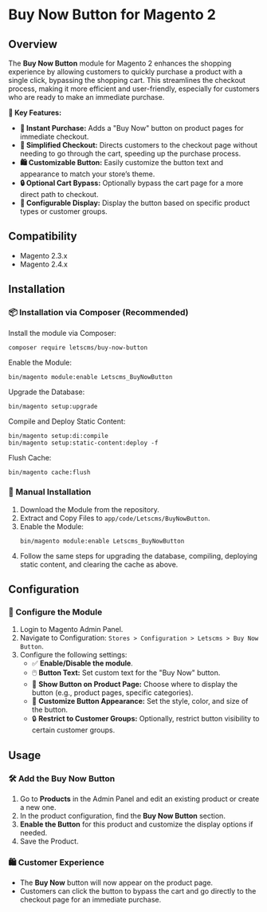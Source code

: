 <h1>Buy Now Button for Magento 2</h1>

<h2>Overview</h2>
<p>The <strong>Buy Now Button</strong> module for Magento 2 enhances the shopping experience by allowing customers to quickly purchase a product with a single click, bypassing the shopping cart. This streamlines the checkout process, making it more efficient and user-friendly, especially for customers who are ready to make an immediate purchase.</p>
<p><strong>🌟 Key Features:</strong></p>
<ul>
  <li><strong>🛒 Instant Purchase:</strong> Adds a "Buy Now" button on product pages for immediate checkout.</li>
  <li><strong>🚀 Simplified Checkout:</strong> Directs customers to the checkout page without needing to go through the cart, speeding up the purchase process.</li>
  <li><strong>🛍️ Customizable Button:</strong> Easily customize the button text and appearance to match your store’s theme.</li>
  <li><strong>🔒 Optional Cart Bypass:</strong> Optionally bypass the cart page for a more direct path to checkout.</li>
  <li><strong>🎨 Configurable Display:</strong> Display the button based on specific product types or customer groups.</li>
</ul>

<h2>Compatibility</h2>
<ul>
  <li>Magento 2.3.x</li>
  <li>Magento 2.4.x</li>
</ul>

<h2>Installation</h2>

<h3>📦 Installation via Composer (Recommended)</h3>
<p>Install the module via Composer:</p>
<pre><code>composer require letscms/buy-now-button</code></pre>

<p>Enable the Module:</p>
<pre><code>bin/magento module:enable Letscms_BuyNowButton</code></pre>

<p>Upgrade the Database:</p>
<pre><code>bin/magento setup:upgrade</code></pre>

<p>Compile and Deploy Static Content:</p>
<pre><code>bin/magento setup:di:compile
bin/magento setup:static-content:deploy -f</code></pre>

<p>Flush Cache:</p>
<pre><code>bin/magento cache:flush</code></pre>

<h3>🔧 Manual Installation</h3>
<ol>
  <li>Download the Module from the repository.</li>
  <li>Extract and Copy Files to <code>app/code/Letscms/BuyNowButton</code>.</li>
  <li>Enable the Module:
    <pre><code>bin/magento module:enable Letscms_BuyNowButton</code></pre>
  </li>
  <li>Follow the same steps for upgrading the database, compiling, deploying static content, and clearing the cache as above.</li>
</ol>

<h2>Configuration</h2>

<h3>🔑 Configure the Module</h3>
<ol>
  <li>Login to Magento Admin Panel.</li>
  <li>Navigate to Configuration: <code>Stores > Configuration > Letscms > Buy Now Button</code>.</li>
  <li>Configure the following settings:
    <ul>
      <li>✅ <strong>Enable/Disable the module</strong>.</li>
      <li>🖱️ <strong>Button Text:</strong> Set custom text for the "Buy Now" button.</li>
      <li>💼 <strong>Show Button on Product Page:</strong> Choose where to display the button (e.g., product pages, specific categories).</li>
      <li>🎨 <strong>Customize Button Appearance:</strong> Set the style, color, and size of the button.</li>
      <li>🔒 <strong>Restrict to Customer Groups:</strong> Optionally, restrict button visibility to certain customer groups.</li>
    </ul>
  </li>
</ol>

<h2>Usage</h2>

<h3>🛠️ Add the Buy Now Button</h3>
<ol>
  <li>Go to <strong>Products</strong> in the Admin Panel and edit an existing product or create a new one.</li>
  <li>In the product configuration, find the <strong>Buy Now Button</strong> section.</li>
  <li><strong>Enable the Button</strong> for this product and customize the display options if needed.</li>
  <li>Save the Product.</li>
</ol>

<h3>🛍️ Customer Experience</h3>
<ul>
  <li>The <strong>Buy Now</strong> button will now appear on the product page.</li>
  <li>Customers can click the button to bypass the cart and go directly to the checkout page for an immediate purchase.</li>
</ul>
